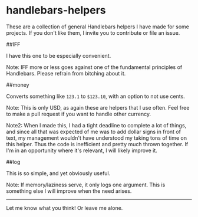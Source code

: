 handlebars-helpers
==============

These are a collection of general Handlebars helpers I have made for some projects.  If you don't like them, I invite you to contribute or file an issue.

##IFF

I have this one to be especially convenient.

Note:  IFF more or less goes against one of the fundamental principles of Handlebars.  Please refrain from bitching about it.

##money

Converts something like ```123.1``` to ```$123.10```, with an option to not use cents.

Note:  This is only USD, as again these are helpers that I use often.  Feel free to make a pull request if you want to handle other currency.

Note2:  When I made this, I had a tight deadline to complete a lot of things, and since all that was expected of me was to add dollar signs in front of text, my management wouldn't have understood my taking tons of time on this helper.  Thus the code is inefficient and pretty much thrown together.  If I'm in an opportunity where it's relevant, I will likely improve it.

##log

This is so simple, and yet obviously useful.

Note:  If memory/laziness serve, it only logs one argument.  This is something else I will improve when the need arises.

----------------
Let me know what you think!  Or leave me alone.
